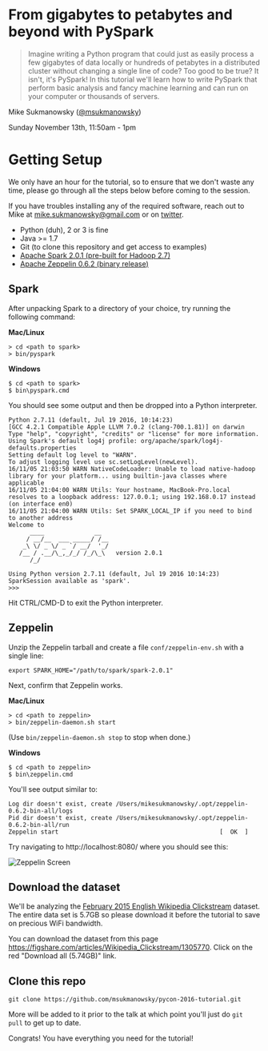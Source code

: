 # From gigabytes to petabytes and beyond with PySpark

> Imagine writing a Python program that could just as easily process a few
gigabytes of data locally or hundreds of petabytes in a distributed cluster
without changing a single line of code? Too good to be true? It isn't, it's
PySpark! In this tutorial we'll learn how to write PySpark that perform basic
analysis and fancy machine learning and can run on your computer or thousands
of servers.

Mike Sukmanowsky ([@msukmanowsky](https://twitter.com/msukmanowsky))

Sunday November 13th, 11:50am - 1pm

# Getting Setup

We only have an hour for the tutorial, so to ensure that we don't waste any
time, please go through all the steps below before coming to the session.

If you have troubles installing any of the required software, reach out to Mike
at mike.sukmanowsky@gmail.com or on [twitter](https://twitter.com/msukmanowsky).

- Python (duh), 2 or 3 is fine
- Java >= 1.7
- Git (to clone this repository and get access to examples)
- [Apache Spark 2.0.1 (pre-built for Hadoop 2.7)](http://d3kbcqa49mib13.cloudfront.net/spark-2.0.1-bin-hadoop2.7.tgz)
- [Apache Zeppelin 0.6.2 (binary release)](http://www-us.apache.org/dist/zeppelin/zeppelin-0.6.2/zeppelin-0.6.2-bin-all.tgz)

## Spark

After unpacking Spark to a directory of your choice, try running the following
command:

**Mac/Linux**
```
> cd <path to spark>
> bin/pyspark
```
**Windows**
```
$ cd <path to spark>
$ bin\pyspark.cmd
```

You should see some output and then be dropped into a Python interpreter.

```
Python 2.7.11 (default, Jul 19 2016, 10:14:23)
[GCC 4.2.1 Compatible Apple LLVM 7.0.2 (clang-700.1.81)] on darwin
Type "help", "copyright", "credits" or "license" for more information.
Using Spark's default log4j profile: org/apache/spark/log4j-defaults.properties
Setting default log level to "WARN".
To adjust logging level use sc.setLogLevel(newLevel).
16/11/05 21:03:50 WARN NativeCodeLoader: Unable to load native-hadoop library for your platform... using builtin-java classes where applicable
16/11/05 21:04:00 WARN Utils: Your hostname, MacBook-Pro.local resolves to a loopback address: 127.0.0.1; using 192.168.0.17 instead (on interface en0)
16/11/05 21:04:00 WARN Utils: Set SPARK_LOCAL_IP if you need to bind to another address
Welcome to
      ____              __
     / __/__  ___ _____/ /__
    _\ \/ _ \/ _ `/ __/  '_/
   /__ / .__/\_,_/_/ /_/\_\   version 2.0.1
      /_/

Using Python version 2.7.11 (default, Jul 19 2016 10:14:23)
SparkSession available as 'spark'.
>>>
```

Hit CTRL/CMD-D to exit the Python interpreter.

## Zeppelin

Unzip the Zeppelin tarball and create a file `conf/zeppelin-env.sh` with a
single line:

```
export SPARK_HOME="/path/to/spark/spark-2.0.1"
```

Next, confirm that Zeppelin works.

**Mac/Linux**
```
> cd <path to zeppelin>
> bin/zeppelin-daemon.sh start
```

(Use `bin/zeppelin-daemon.sh stop` to stop when done.)

**Windows**
```
$ cd <path to zeppelin>
$ bin\zeppelin.cmd
```

You'll see output similar to:
```
Log dir doesn't exist, create /Users/mikesukmanowsky/.opt/zeppelin-0.6.2-bin-all/logs
Pid dir doesn't exist, create /Users/mikesukmanowsky/.opt/zeppelin-0.6.2-bin-all/run
Zeppelin start                                             [  OK  ]
```

Try navigating to http://localhost:8080/ where you should see this:

![Zeppelin Screen](https://www.evernote.com/l/AAFlPH2qBzNLobKHEuvNgDt4hNLM7ZQb0ZIB/image.png)

## Download the dataset

We'll be analyzing the [February 2015 English Wikipedia Clickstream](https://datahub.io/dataset/wikipedia-clickstream/resource/be85cc68-d1e6-4134-804a-fd36b94dbb82)
dataset. The entire data set is 5.7GB so please download it before the tutorial
to save on precious WiFi bandwidth.

You can download the dataset from this page https://figshare.com/articles/Wikipedia_Clickstream/1305770.
Click on the red "Download all (5.74GB)" link.

## Clone this repo

```
git clone https://github.com/msukmanowsky/pycon-2016-tutorial.git
```

More will be added to it prior to the talk at which point you'll just do
`git pull` to get up to date.

Congrats! You have everything you need for the tutorial!
